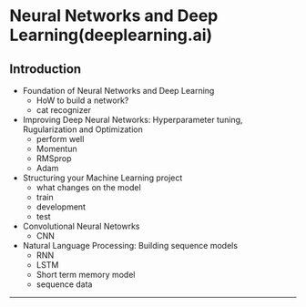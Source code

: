 # Neural Networks and Deep Learning(deeplearning.ai)

## Introduction
- Foundation of Neural Networks and Deep Learning
    - HoW to build a network?
    - cat recognizer
- Improving Deep Neural Networks: Hyperparameter tuning, Rugularization and Optimization
    - perform well
    - Momentun
    - RMSprop
    - Adam
- Structuring your Machine Learning project
    - what changes on the model
    - train
    - development
    - test
- Convolutional Neural Netowrks
    - CNN
- Natural Language Processing: Building sequence models
    - RNN
    - LSTM
    - Short term memory model
    - sequence data
---

